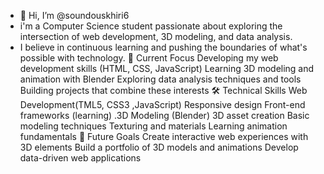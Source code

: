 - 👋 Hi, I’m @soundouskhiri6
- i'm a Computer Science student passionate about exploring the intersection of web development, 3D modeling, and data analysis.
- I believe in continuous learning and pushing the boundaries of what's possible with technology.
🔭 Current Focus
Developing my web development skills (HTML, CSS, JavaScript)
Learning 3D modeling and animation with Blender
Exploring data analysis techniques and tools
Building projects that combine these interests
🛠️ Technical Skills
Web Development(TML5, CSS3 ,JavaScript)
Responsive design
Front-end frameworks (learning)
.3D Modeling (Blender)
3D asset creation
Basic modeling techniques
Texturing and materials
Learning animation fundamentals
🌱 Future Goals
Create interactive web experiences with 3D elements
Build a portfolio of 3D models and animations
Develop data-driven web applications
<!---
soundouskhiri6/soundouskhiri6 is a ✨ special ✨ repository because its `README.md` (this file) appears on your GitHub profile.
You can click the Preview link to take a look at your changes.
--->
